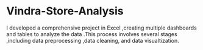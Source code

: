 # Vindra-Store-Analysis
I developed a comprehensive project in Excel ,creating multiple dashboards and tables to analyze the data .This process involves several stages ,including data preprocessing ,data cleaning, and data visualtization.
